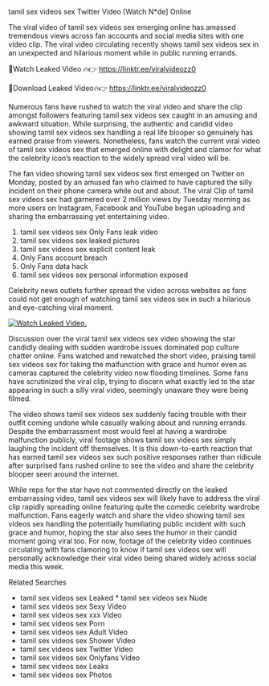 ﻿tamil sex videos sex Twitter Video [Watch N*de] Online

The viral video of ﻿tamil sex videos sex emerging online has amassed tremendous views across fan accounts and social media sites with one video clip. The viral video circulating recently shows ﻿tamil sex videos sex in an unexpected and hilarious moment while in public running errands. 

🔴Watch Leaked Video 🔥👉  https://linktr.ee/viralvideozz0 

🔴Download Leaked Video🔥👉  https://linktr.ee/viralvideozz0 

Numerous fans have rushed to watch the viral video and share the clip amongst followers featuring ﻿tamil sex videos sex caught in an amusing and awkward situation. While surprising, the authentic and candid video showing ﻿tamil sex videos sex handling a real life blooper so genuinely has earned praise from viewers. Nonetheless, fans watch the current viral video of ﻿tamil sex videos sex that emerged online with delight and clamor for what the celebrity icon’s reaction to the widely spread viral video will be.

The fan video showing ﻿tamil sex videos sex first emerged on Twitter on Monday, posted by an amused fan who claimed to have captured the silly incident on their phone camera while out and about. The viral Clip of ﻿tamil sex videos sex had garnered over 2 million views by Tuesday morning as more users on Instagram, Facebook and YouTube began uploading and sharing the embarrassing yet entertaining video. 

1. ﻿tamil sex videos sex Only Fans leak video
2. ﻿tamil sex videos sex leaked pictures
3. ﻿tamil sex videos sex explicit content leak
4. Only Fans account breach
5. Only Fans data hack
6. ﻿tamil sex videos sex personal information exposed

Celebrity news outlets further spread the video across websites as fans could not get enough of watching ﻿tamil sex videos sex in such a hilarious and eye-catching viral moment. 

[![Watch Leaked Video.](https://miro.medium.com/v2/resize:fit:828/format:webp/1*cilzJN44JGOrTw9NJCrNHA.gif "Watch Leaked Video")](https://linktr.ee/viralvideozz0)

Discussion over the viral ﻿tamil sex videos sex video showing the star candidly dealing with sudden wardrobe issues dominated pop culture chatter online. Fans watched and rewatched the short video, praising ﻿tamil sex videos sex for taking the malfunction with grace and humor even as cameras captured the celebrity video now flooding timelines. Some fans have scrutinized the viral clip, trying to discern what exactly led to the star appearing in such a silly viral video, seemingly unaware they were being filmed.

The video shows ﻿tamil sex videos sex suddenly facing trouble with their outfit coming undone while casually walking about and running errands. Despite the embarrassment most would feel at having a wardrobe malfunction publicly, viral footage shows ﻿tamil sex videos sex simply laughing the incident off themselves. It is this down-to-earth reaction that has earned ﻿tamil sex videos sex such positive responses rather than ridicule after surprised fans rushed online to see the video and share the celebrity blooper seen around the internet.  

While reps for the star have not commented directly on the leaked embarrassing video, ﻿tamil sex videos sex will likely have to address the viral clip rapidly spreading online featuring quite the comedic celebrity wardrobe malfunction. Fans eagerly watch and share the video showing ﻿tamil sex videos sex handling the potentially humiliating public incident with such grace and humor, hoping the star also sees the humor in their candid moment going viral too. For now, footage of the celebrity video continues circulating with fans clamoring to know if ﻿tamil sex videos sex will personally acknowledge their viral video being shared widely across social media this week.

Related Searches
* ﻿tamil sex videos sex Leaked
﻿* tamil sex videos sex Nude
* ﻿tamil sex videos sex Sexy Video
* ﻿tamil sex videos sex xxx Video
* ﻿tamil sex videos sex Porn
* ﻿tamil sex videos sex Adult Video
* ﻿tamil sex videos sex Shower Video
* ﻿tamil sex videos sex Twitter Video
* ﻿tamil sex videos sex Onlyfans Video
* ﻿tamil sex videos sex Leaks
* ﻿tamil sex videos sex Photos